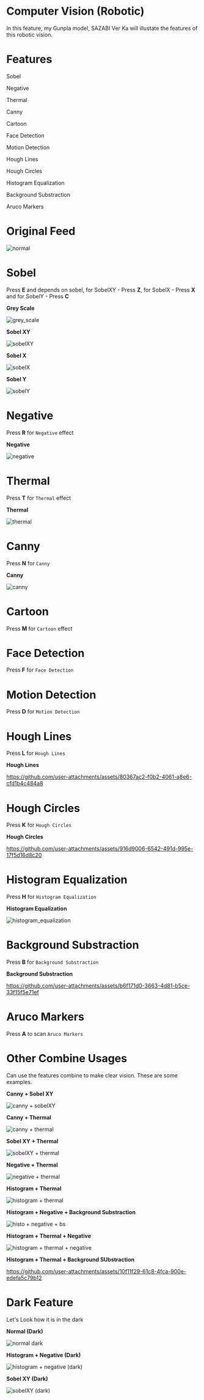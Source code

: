 # Computer Vision (Robotic)

In this feature, my Gunpla model, SAZABI Ver Ka will illustate the features of this robotic vision.

# Features

Sobel

Negative

Thermal

Canny

Cartoon

Face Detection

Motion Detection

Hough Lines

Hough Circles

Histogram Equalization

Background Substraction

Aruco Markers

# Original Feed

![normal](https://github.com/user-attachments/assets/98f1135a-bd03-431f-9a40-8247995839d5)

# Sobel
Press **E** and depends on sobel, for SobelXY - Press **Z**, for SobelX - Press **X** and for SobelY - Press **C**

**Grey Scale**

![grey_scale](https://github.com/user-attachments/assets/7b955b7a-6cfe-4255-bd9b-e91c1f5f3927)

**Sobel XY**

![sobelXY](https://github.com/user-attachments/assets/64a9ec42-8ac0-47fc-8b59-a0a0c558bddb)

**Sobel X**

![sobelX](https://github.com/user-attachments/assets/8bb00e6a-7c48-4fdc-9797-92c40dd43e5f)

**Sobel Y**

![sobelY](https://github.com/user-attachments/assets/fe725b28-b436-43db-852e-26f7f41871f9)


# Negative
Press **R** for ```Negative``` effect

**Negative**

![negative](https://github.com/user-attachments/assets/3c038490-dcec-4b8b-91d0-8da3b369e5f0)

# Thermal

Press **T** for ```Thermal``` effect

**Thermal**

![thermal](https://github.com/user-attachments/assets/d861d3cf-35ba-407a-b13c-a79a7b2a26b6)

# Canny

Press **N** for ```Canny```

**Canny**

![canny](https://github.com/user-attachments/assets/3d9f4e66-0aa1-4f22-bff9-df49f2b42873)

# Cartoon

Press **M** for ```Cartoon``` effect

# Face Detection

Press **F** for ```Face Detection```

# Motion Detection

Press **D** for ```Motion Detection``` 

# Hough Lines

Press **L** for ```Hough Lines```

**Hough Lines**

https://github.com/user-attachments/assets/80367ac2-f0b2-4061-a8e6-cfd1b4c484a8

# Hough Circles

Press **K** for ```Hough Circles```

**Hough Circles**

https://github.com/user-attachments/assets/916d9006-6542-491d-995e-17f5d16d8c20

# Histogram Equalization

Press **H** for ```Histogram Equalization```

**Histogram Equalization**

![histogram_equalization](https://github.com/user-attachments/assets/91b92a12-fe6e-4511-b481-c636d95c3f9f)

# Background Substraction

Press **B** for ```Background Substraction```

**Background Substraction**

https://github.com/user-attachments/assets/b6f171d0-3663-4d81-b5ce-33f15f5e71ef

# Aruco Markers

Press  **A** to scan ```Aruco Markers```

# Other Combine Usages

Can use the features combine to make clear vision. These are some examples.

**Canny + Sobel XY**

![canny + sobelXY](https://github.com/user-attachments/assets/b9c5bb18-c520-4b42-830d-03e7bd703f8a)

**Canny + Thermal**

![canny + thermal](https://github.com/user-attachments/assets/b91c11c6-73cd-42fb-a679-f9256ae4443b)

**Sobel XY + Thermal**

![sobelXY + thermal](https://github.com/user-attachments/assets/2c35b187-78f8-4c60-abb0-346af0872a2c)

**Negative + Thermal**

![negative + thermal](https://github.com/user-attachments/assets/b3fc0088-e128-4e27-a4fb-15e03eaa4b74)

**Histogram + Thermal**

![histogram + thermal](https://github.com/user-attachments/assets/dda5e48b-f853-4b15-91ed-6460c8d47672)

**Histogram + Negative + Background Substraction**

![histo + negative + bs](https://github.com/user-attachments/assets/aadb679f-fb09-4903-b365-8a93b73a6f2e)

**Histogram + Thermal + Negative**

![histogram + thermal + negative](https://github.com/user-attachments/assets/bed4ab8f-89c2-4d85-a282-d7a342d7319a)

**Histogram + Thermal + Background SUbstraction**

https://github.com/user-attachments/assets/10f11f29-61c8-4fca-900e-edefa5c79b12

# Dark Feature

Let's Look how it is in the dark

**Normal (Dark)**

![normal dark](https://github.com/user-attachments/assets/d4c8032f-2eef-485c-bda0-ec6a1835173a)

**Histogram + Negative (Dark)**

![histogram + negative (dark)](https://github.com/user-attachments/assets/ffe5e572-d2fa-4a61-bdf0-bbe28d754b53)

**Sobel XY (Dark)**

![sobelXY (dark)](https://github.com/user-attachments/assets/e7c564ea-83d5-47f0-88a5-38eb76d052ad)
